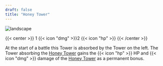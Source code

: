 ```yaml
---
draft: false
title: "Honey Tower"
---
```


![landscape](/images/towers/towerS_19.png)

{{< center >}}
1 {{< icon "dmg" >}}2 {{< icon "hp" >}}
{{< /center >}}

At the start of a battle this Tower is absorbed by the Tower on the left. The Tower absorbing the [Honey Tower](/towers/honey-tower) gains the {{< icon "hp" >}} HP and {{< icon "dmg" >}} damage of the [Honey Tower](/towers/honey-tower) as a permanent bonus.